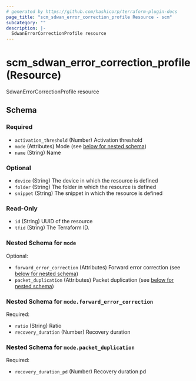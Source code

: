 ```yaml
---
# generated by https://github.com/hashicorp/terraform-plugin-docs
page_title: "scm_sdwan_error_correction_profile Resource - scm"
subcategory: ""
description: |-
  SdwanErrorCorrectionProfile resource
---
```


# scm_sdwan_error_correction_profile (Resource)

SdwanErrorCorrectionProfile resource



<!-- schema generated by tfplugindocs -->
## Schema

### Required

- `activation_threshold` (Number) Activation threshold
- `mode` (Attributes) Mode (see [below for nested schema](#nestedatt--mode))
- `name` (String) Name

### Optional

- `device` (String) The device in which the resource is defined
- `folder` (String) The folder in which the resource is defined
- `snippet` (String) The snippet in which the resource is defined

### Read-Only

- `id` (String) UUID of the resource
- `tfid` (String) The Terraform ID.

<a id="nestedatt--mode"></a>
### Nested Schema for `mode`

Optional:

- `forward_error_correction` (Attributes) Forward error correction (see [below for nested schema](#nestedatt--mode--forward_error_correction))
- `packet_duplication` (Attributes) Packet duplication (see [below for nested schema](#nestedatt--mode--packet_duplication))

<a id="nestedatt--mode--forward_error_correction"></a>
### Nested Schema for `mode.forward_error_correction`

Required:

- `ratio` (String) Ratio
- `recovery_duration` (Number) Recovery duration


<a id="nestedatt--mode--packet_duplication"></a>
### Nested Schema for `mode.packet_duplication`

Required:

- `recovery_duration_pd` (Number) Recovery duration pd

